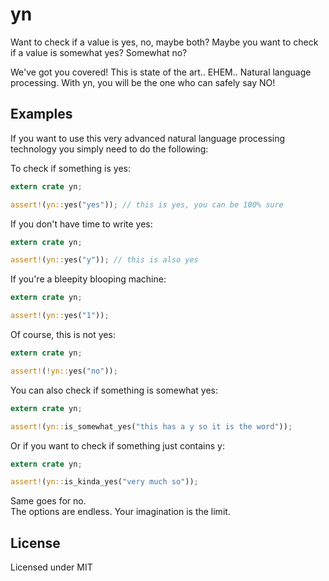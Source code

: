 # yn

Want to check if a value is yes, no, maybe both? Maybe you want to check if a value is somewhat yes? Somewhat no?

We've got you covered! This is state of the art.. EHEM.. Natural language processing. With yn, you will be the one who can safely say NO!

## Examples

If you want to use this very advanced natural language processing technology you simply need to do the following:

To check if something is yes:

```rust
extern crate yn;

assert!(yn::yes("yes")); // this is yes, you can be 100% sure
```

If you don't have time to write yes:

```rust
extern crate yn;

assert!(yn::yes("y")); // this is also yes
```

If you're a bleepity blooping machine:

```rust
extern crate yn;

assert!(yn::yes("1"));
```

Of course, this is not yes:

```rust
extern crate yn;

assert!(!yn::yes("no"));
```

You can also check if something is somewhat yes:

```rust
extern crate yn;

assert!(yn::is_somewhat_yes("this has a y so it is the word"));
```
Or if you want to check if something just contains y:

```rust
extern crate yn;

assert!(yn::is_kinda_yes("very much so"));
```
Same goes for no.  
The options are endless. Your imagination is the limit.

## License

Licensed under MIT
